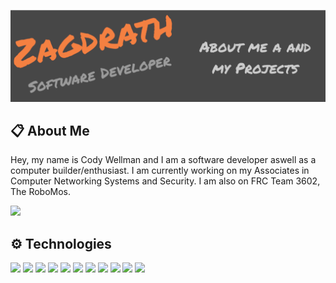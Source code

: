 [![Header](https://raw.githubusercontent.com/zagdrath/Zagdrath/main/readme-header.png "Header")](https://www.codexsystems.us/)

## 📋 About Me

Hey, my name is Cody Wellman and I am a software developer aswell as a computer builder/enthusiast. I am currently working on my Associates in Computer Networking Systems and Security. I am also on FRC Team 3602, The RoboMos.

<a href="https://twitter.com/zagdrath"><img src="https://img.shields.io/badge/Twitter-Profile-orange/?logo=twitter&color=orange&logoColor=FFFFFF" /></a>

## ⚙️ Technologies
<a href="https://linux.org/"><img src="https://img.shields.io/badge/OS-Linux-orange/?logo=linux&color=orange&logoColor=FFFFFF" /></a>
<a href="https://www.apple.com/macos/"><img src="https://img.shields.io/badge/OS-macOS-orange/?logo=apple&color=orange&logoColor=FFFFFF" /></a>
<a href="https://www.microsoft.com/en-us/windows"><img src="https://img.shields.io/badge/OS-Windows-orange/?logo=windows&color=orange&logoColor=FFFFFF" /></a>
<a href="https://code.visualstudio.com/"><img src="https://img.shields.io/badge/Editor-VS%20Code-orange/?logo=visual%20studio%20code&color=orange&logoColor=FFFFFF" /></a>
<a href="https://www.python.org/"><img src="https://img.shields.io/badge/Code-Python-orange/?logo=python&color=orange&logoColor=FFFFFF" /></a>
<a href="https://www.java.com/en/"><img src="https://img.shields.io/badge/Code-Java-orange/?logo=java&color=orange&logoColor=FFFFFF" /></a>
<a href="https://html.spec.whatwg.org/"><img src="https://img.shields.io/badge/Code-HTML-orange/?logo=HTML5&color=orange&logoColor=FFFFFF" /></a>
<a href="https://www.w3.org/TR/CSS/#css"><img src="https://img.shields.io/badge/Code-CSS-orange/?logo=CSS3&color=orange&logoColor=FFFFFF" /></a>
<a href="https://www.gnu.org/software/bash/"><img src="https://img.shields.io/badge/Shell-Bash-orange/?logo=gnu%20bash&color=orange&logoColor=FFFFFF" /></a>
<a href="https://git-scm.com/"><img src="https://img.shields.io/badge/Tools-Git-orange/?logo=git&color=orange&logoColor=FFFFFF" /></a>
<a href="https://github.com/"><img src="https://img.shields.io/badge/Tools-GitHub-orange/?logo=github&color=orange&logoColor=FFFFFF" /></a>

